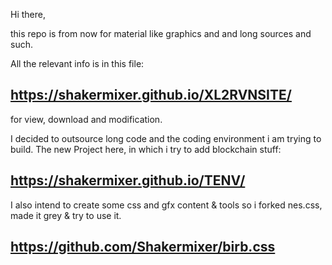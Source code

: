 Hi there, 

this repo is from now for material like graphics and and long sources and such.

All the relevant info is in this file:

## https://shakermixer.github.io/XL2RVNSITE/

for view, download and modification.

I decided to outsource long code and the coding environment i am trying to build. The new Project here, in which i try to add blockchain stuff:

## https://shakermixer.github.io/TENV/

I also intend to create some css and gfx content & tools so i forked nes.css, made it grey & try to use it.


## https://github.com/Shakermixer/birb.css














































































































































































































































































